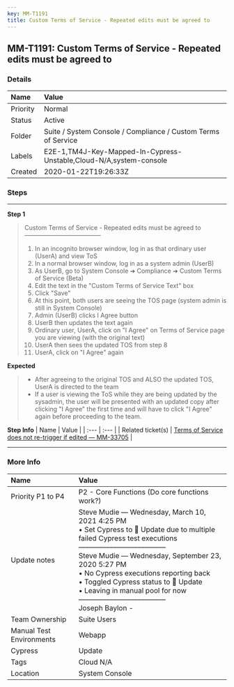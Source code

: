 ```yaml
---
key: MM-T1191
title: Custom Terms of Service - Repeated edits must be agreed to
---
```


## MM-T1191: Custom Terms of Service - Repeated edits must be agreed to

### Details

| Name     | Value                                                              |
| :------- | :----------------------------------------------------------------- |
| Priority | Normal                                                             |
| Status   | Active                                                             |
| Folder   | Suite / System Console / Compliance / Custom Terms of Service      |
| Labels   | E2E-1,TM4J-Key-Mapped-In-Cypress-Unstable,Cloud-N/A,system-console |
| Created  | 2020-01-22T19:26:33Z                                               |

### Steps

<hr/>

**Step 1**

> <article>Custom Terms of Service - Repeated edits must be agreed to<br>–––––––––––––––––––––––––<ol><li>In an incognito browser window, log in as that ordinary user (UserA) and view ToS</li><li>In a normal browser window, log in as a system admin (UserB)</li><li>As UserB, go to System Console ➜ Compliance ➜ Custom Terms of Service (Beta)</li><li>Edit the text in the "Custom Terms of Service Text" box</li><li>Click "Save"</li><li>At this point, both users are seeing the TOS page (system admin is still in System Console)</li><li>Admin (UserB) clicks I Agree button</li><li>UserB then updates the text again</li><li>Ordinary user, UserA, click on "I Agree" on Terms of Service page you are viewing (with the original text)</li><li>UserA then sees the updated TOS from step 8</li><li>UserA, click on "I Agree" again</li></ol></article>

**Expected**

> <article><ul><li>After agreeing to the original TOS and ALSO the updated TOS, UserA is directed to the team</li><li>If a user is viewing the ToS while they are being updated by the sysadmin, the user will be presented with an updated copy after clicking "I Agree" the first time and will have to click "I Agree" again before proceeding to the team.</li></ul></article>

**Step Info**
| Name | Value |
| :--- | :--- |
| Related ticket(s) | <a href="https://mattermost.atlassian.net/browse/MM-33705">Terms of Service does not re-trigger if edited — MM-33705</a> |

<hr/>

### More Info

| Name                     | Value                                                                                                                                                                                                                                                                                                                                                                                 |
| :----------------------- | :------------------------------------------------------------------------------------------------------------------------------------------------------------------------------------------------------------------------------------------------------------------------------------------------------------------------------------------------------------------------------------ |
| Priority P1 to P4        | P2 - Core Functions (Do core functions work?)                                                                                                                                                                                                                                                                                                                                         |
| Update notes             | Steve Mudie — Wednesday, March 10, 2021 4:25 PM<br>• Set Cypress to 🔧 Update due to multiple failed Cypress test executions<br>–––––––––––––––––––––––––<br>Steve Mudie — Wednesday, September 23, 2020 5:27 PM<br>• No Cypress executions reporting back<br>• Toggled Cypress status to 🔧 Update<br>• Leaving in manual pool for now<br>–––––––––––––––––––––––––<br>Joseph Baylon - |
| Team Ownership           | Suite Users                                                                                                                                                                                                                                                                                                                                                                           |
| Manual Test Environments | Webapp                                                                                                                                                                                                                                                                                                                                                                                |
| Cypress                  | Update                                                                                                                                                                                                                                                                                                                                                                                |
| Tags                     | Cloud N/A                                                                                                                                                                                                                                                                                                                                                                             |
| Location                 | System Console                                                                                                                                                                                                                                                                                                                                                                        |
